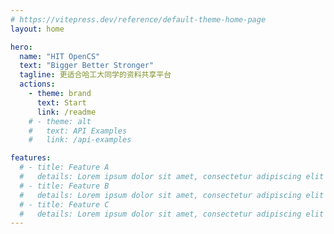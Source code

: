 ```yaml
---
# https://vitepress.dev/reference/default-theme-home-page
layout: home

hero:
  name: "HIT OpenCS"
  text: "Bigger Better Stronger"
  tagline: 更适合哈工大同学的资料共享平台
  actions:
    - theme: brand
      text: Start
      link: /readme
    # - theme: alt
    #   text: API Examples
    #   link: /api-examples

features:
  # - title: Feature A
  #   details: Lorem ipsum dolor sit amet, consectetur adipiscing elit
  # - title: Feature B
  #   details: Lorem ipsum dolor sit amet, consectetur adipiscing elit
  # - title: Feature C
  #   details: Lorem ipsum dolor sit amet, consectetur adipiscing elit
---
```


